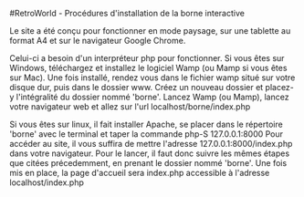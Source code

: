 #RetroWorld - Procédures d'installation de la borne interactive

Le site a été conçu pour fonctionner en mode paysage, sur une tablette au format A4 et sur le navigateur Google Chrome.

Celui-ci a besoin d'un interpréteur php pour fonctionner.
Si vous êtes sur Windows, téléchargez et installez le logiciel Wamp (ou Mamp si vous êtes sur Mac).
Une fois installé, rendez vous dans le fichier wamp situé sur votre disque dur, puis dans le dossier www.
Créez un nouveau dossier et placez-y l'intégralité du dossier nommé 'borne'.
Lancez Wamp (ou Mamp), lancez votre navigateur web et allez sur l'url localhost/borne/index.php

Si vous êtes sur linux, il fait installer Apache, se placer dans le répertoire 'borne' avec le terminal et taper la commande php-S 127.0.0.1:8000
Pour accéder au site, il vous suffira de mettre l'adresse 127.0.0.1:8000/index.php dans votre navigateur.
Pour le lancer, il faut donc suivre les mêmes étapes que citées précedemment, en prenant le dossier nommé 'borne'.
Une fois mis en place, la page d'accueil sera index.php accessible à l'adresse localhost/index.php